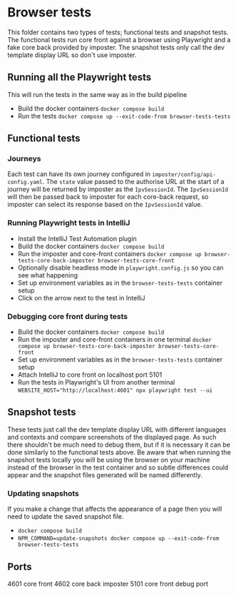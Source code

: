 # Browser tests

This folder contains two types of tests; functional tests and snapshot tests.
The functional tests run core front against a browser using Playwright and a fake core back provided by imposter.
The snapshot tests only call the dev template display URL so don't use imposter.

## Running all the Playwright tests
This will run the tests in the same way as in the build pipeline
- Build the docker containers `docker compose build`
- Run the tests `docker compose up --exit-code-from browser-tests-tests`

## Functional tests

### Journeys
Each test can have its own journey configured in `imposter/config/api-config.yaml`. The `state` value passed to the authorise URL at the start of a journey will be returned by imposter as the `IpvSessionId`. The `IpvSessionId` will then be passed back to imposter for each core-back request, so imposter can select its response based on the `IpvSessionId` value.

### Running Playwright tests in IntelliJ
- Install the IntelliJ Test Automation plugin
- Build the docker containers `docker compose build`
- Run the imposter and core-front containers `docker compose up browser-tests-core-back-imposter browser-tests-core-front`
- Optionally disable headless mode in `playwright.config.js` so you can see what happening
- Set up environment variables as in the `browser-tests-tests` container setup
- Click on the arrow next to the test in IntelliJ

### Debugging core front during tests
- Build the docker containers `docker compose build`
- Run the imposter and core-front containers in one terminal `docker compose up browser-tests-core-back-imposter browser-tests-core-front`
- Set up environment variables as in the `browser-tests-tests` container setup
- Attach IntelliJ to core front on localhost port 5101
- Run the tests in Playwright's UI from another terminal `WEBSITE_HOST="http://localhost:4601" npx playwright test --ui`

## Snapshot tests
These tests just call the dev template display URL with different languages and contexts and compare screenshots of the
displayed page. As such there shouldn't be much need to debug them, but if it is necessary it can be done similarly to
the functional tests above. Be aware that when running the snapshot tests locally you will be using the browser on your
machine instead of the browser in the test container and so subtle differences could appear and the snapshot files
generated will be named differently.

### Updating snapshots
If you make a change that affects the appearance of a page then you will need to update the saved snapshot file.
- `docker compose build`
- `NPM_COMMAND=update-snapshots docker compose up --exit-code-from browser-tests-tests`

## Ports
4601 core front
4602 core back imposter
5101 core front debug port
